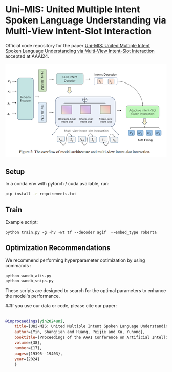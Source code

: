 # Uni-MIS: United Multiple Intent Spoken Language Understanding via Multi-View Intent-Slot Interaction


Official code repository for the paper [Uni-MIS: United Multiple Intent Spoken Language Understanding via Multi-View Intent-Slot Interaction](https://ojs.aaai.org/index.php/AAAI/article/view/29910) accepted at AAAI24.

![](assert/overview.png)

## Setup

In a conda env with pytorch / cuda available, run:
```bash
pip install -r requirements.txt
```


## Train
Example script:
```
python train.py -g -hv -wt tf --decoder agif  --embed_type roberta 
```

## Optimization Recommendations
We recommend performing hyperparameter optimization by using commands :
```
python wandb_atis.py 
python wandb_snips.py
```
These scripts are designed to search for the optimal parameters to enhance the model's performance.


##If you use our data or code, please cite our paper:

```bibtex

@inproceedings{yin2024uni,
    title={Uni-MIS: United Multiple Intent Spoken Language Understanding via Multi-View Intent-Slot Interaction},
    author={Yin, Shangjian and Huang, Peijie and Xu, Yuhong},
    booktitle={Proceedings of the AAAI Conference on Artificial Intelligence},
    volume={38},
    number={17},
    pages={19395--19403},
    year={2024}
    }

```
